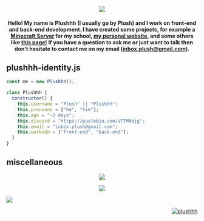 
  <p align="center">
  <img src="https://i.imgur.com/LKYi4tC.png"
       </p>
 
<h4 align="center">
  Hello! My name is Plushhh (I usually go by Plush) and I work on front-end and back-end development. I have created some projects, for example a <a href="https://bit.ly/PlushBSMPsite">Minecraft Server</a> for my school, <a href="https://e-z.bio/plush">my personal website</a>, and some others like <a href="https://bit.ly/PlushGithub">this page!</a> If you have a question to ask me or just want to talk then don't hesitate to contact me on my email (<a href="mailto:inbox.plush@gmail.com?subject=Hello good friend c;">inbox.plush@gmail.com</a>).
</h4>

## plushhh-identity.js


```javascript
const me = new Plushhh();

class Plushhh {
  constructor() {
    this.username = "Plush" || "Plushhh";
    this.pronouns = ["he", "him"];
    this.age = "~2 days";
    this.discord = "https://pastebin.com/aTTMNbjg";
    this.email = "inbox.plush@gmail.com";
    this.worksOn = ["front-end", "back-end"];
  }
}

```

## miscellaneous

<p align="center">
<a href="https://bit.ly/3AsIOvV"><img align="center" src="https://spotify-github-profile.vercel.app/api/view?uid=5ozbts1j3eei3oboisy3vh2ij&cover_image=true&theme=default&bar_color=c9c9c9&bar_color_cover=true" /></a>
</p>

<p align="center">
<a href="https://github.com/Plushhh"><img align="center" src="https://github-readme-stats.vercel.app/api/top-langs/?username=plushhh&layout=compact&theme=tokyonight" /></a>
</p>

![](https://hit.yhype.me/github/profile?user_id=97463415)

<p align="right">
<a href="https://bit.ly/3bH4fz1"><img src="https://komarev.com/ghpvc/?username=Plushhhy&label=Profile%20views&color=blueviolet&style=flat" alt="plushhh" /></p>
<br>
